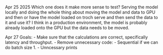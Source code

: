 Apr 25 2025
Which one does it make more sense to test? Serving the model locally and doing the whole thing about moving the model and data to GPU and then or have the model loaded on troch serve and then send the data to it and use it?
I think in a production environment, the model is probably already loaded onto the GPU but the data needs to be moved.

Apr 27 
Goals: 
    - Make sure that the calculations are correct, specifically latency and throughput.
    - Remove unnecessary code:
        - Sequential if we can do batch size 1.
        - Unncessary prints
